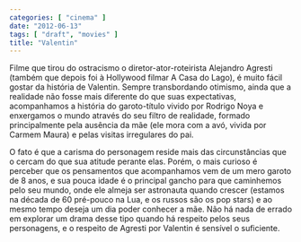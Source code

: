 ```yaml
---
categories: [ "cinema" ]
date: "2012-06-13"
tags: [ "draft", "movies" ]
title: "Valentin"
---
```

Filme que tirou do ostracismo o diretor-ator-roteirista Alejandro
Agresti (também que depois foi à Hollywood filmar A Casa do Lago),
é muito fácil gostar da história de Valentin. Sempre transbordando
otimismo, ainda que a realidade não fosse mais diferente do que suas
expectativas, acompanhamos a história do garoto-título vivido por
Rodrigo Noya e enxergamos o mundo através do seu filtro de realidade,
formado principalmente pela ausência da mãe (ele mora com a avó,
vivida por Carmem Maura) e pelas visitas irregulares do pai.

O fato é que a carisma do personagem reside mais das circunstâncias
que o cercam do que sua atitude perante elas. Porém, o mais curioso
é perceber que os pensamentos que acompanhamos vem de um mero garoto
de 8 anos, e sua pouca idade é o principal gancho para que caminhemos
pelo seu mundo, onde ele almeja ser astronauta quando crescer (estamos na
década de 60 pré-pouco na Lua, e os russos são os pop stars) e ao mesmo
tempo deseja um dia poder conhecer a mãe. Não há nada de errado em
explorar um drama desse tipo quando há respeito pelos seus personagens,
e o respeito de Agresti por Valentin é sensível o suficiente.

